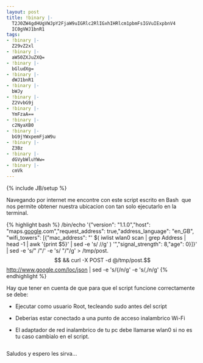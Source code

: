 ```yaml
---
layout: post
title: !binary |-
  T2J0ZW4gdHUgVWJpY2FjaW9uIGRlc2RlIGxhIHRlcm1pbmFsIGVuIExpbnV4
  IC0gVWJ1bnR1
tags:
- !binary |-
  Z29vZ2xl
- !binary |-
  aW50ZXJuZXQ=
- !binary |-
  bGludXg=
- !binary |-
  dWJ1bnR1
- !binary |-
  bWJy
- !binary |-
  Z2VvbG9j
- !binary |-
  YmFzaA==
- !binary |-
  c2NyaXB0
- !binary |-
  bG9jYWxpemFjaW9u
- !binary |-
  Z3Bz
- !binary |-
  dGVybWluYWw=
- !binary |-
  cmVk
---
```

{% include JB/setup %}

Navegando por internet me encontre con este script escrito en Bash  que nos permite obtener nuestra ubicacion con tan solo ejecutarlo en la terminal.

{% highlight bash %}
/bin/echo '{"version": "1.1.0","host": "maps.<a title="google" href="http://blog.jam.net.ve/tag/google/">google</a>.com","request_address": true,"address_language": "en_GB", "wifi_towers": [{"mac_address": "' $( iwlist wlan0 scan | grep Address | head -1 | awk '{print $5}' | sed -e 's/ //g' ) '","signal_strength": 8,"age": 0}]}'  | sed -e 's/" /"/' -e 's/ "/"/g' > /tmp/post.$$ && curl -X POST -d @/tmp/post.$$ http://www.google.com/loc/json | sed -e 's/{/n/g' -e 's/,/n/g'
{% endhighlight %}

Hay que tener en cuenta de que para que el script funcione correctamente se debe:

- Ejecutar como usuario Root, tecleando sudo antes del script

- Deberias estar conectado a una punto de acceso inalambrico Wi-Fi

- El adaptador de red inalambrico de tu pc debe llamarse wlan0 si no es tu caso cambialo en el script.


<a href="http://imgur.com/KUg90"><img src="http://i.imgur.com/KUg90l.png" title="Hosted by imgur.com" alt="" /></a>

Saludos y espero les sirva...
